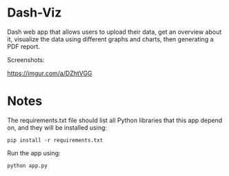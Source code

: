 # Dash-Viz
Dash web app that allows users to upload their data, get an overview about it, visualize the data using different graphs and charts, then generating a PDF report.

Screenshots:

https://imgur.com/a/DZhtVGG

# Notes

The requirements.txt file should list all Python libraries that this app depend on, and they will be installed using:
```
pip install -r requirements.txt
```

Run the app using:

```
python app.py
```

